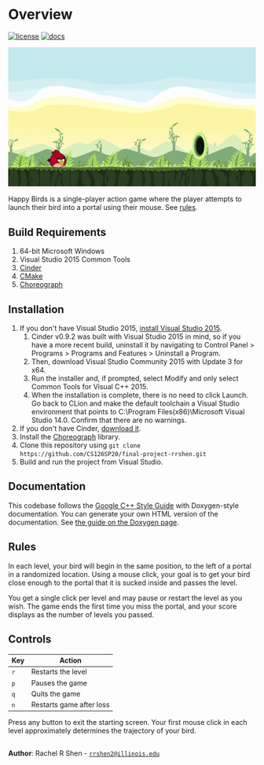# Overview

[![license](https://img.shields.io/badge/license-MIT-green)](LICENSE)
[![docs](https://img.shields.io/badge/docs-yes-brightgreen)](docs/README.md)

![](assets/happy-birds-screen-capture.gif)

Happy Birds is a single-player action game where the player attempts to
launch their bird into a portal using their mouse. See [rules](#Rules).

## Build Requirements
1. 64-bit Microsoft Windows
2. Visual Studio 2015 Common Tools
3. [Cinder](https://libcinder.org/)
4. [CMake](https://cmake.org/)
5. [Choreograph](https://github.com/sansumbrella/Choreograph/tree/master/src/choreograph)

## Installation
1. If you don't have Visual Studio 2015, [install Visual Studio 2015](https://my.visualstudio.com/Downloads?q=visual%20studio%202015&wt.mc_id=o%7Emsft%7Evscom%7Eolder-downloads).
    1. Cinder v0.9.2 was built with Visual Studio 2015 in mind, so if you
    have a more recent build, uninstall it by navigating to Control Panel >
    Programs > Programs and Features > Uninstall a Program.
    2. Then, download Visual Studio Community 2015 with Update 3 for x64.
    3. Run the installer and, if prompted, select Modify and only select
    Common Tools for Visual C++ 2015.
    4. When the installation is complete, there is no need to click Launch.
    Go back to CLion and make the default toolchain a Visual Studio
    environment that points to C:\Program Files(x86)\Microsoft Visual
    Studio 14.0. Confirm that there are no warnings.
2. If you don't have Cinder, [download it](https://libcinder.org/download).
3. Install the [Choreograph](https://github.com/sansumbrella/Choreograph/tree/master/src/choreograph) library.
4. Clone this repository using 
```git clone https://github.com/CS126SP20/final-project-rrshen.git```
5. Build and run the project from Visual Studio.

## Documentation
This codebase follows the [Google C++ Style Guide](https://google.github.io/styleguide/cppguide.html)
with Doxygen-style documentation. You can generate your own HTML version of the documentation.
See [the guide on the Doxygen page](http://www.doxygen.nl/manual/doxygen_usage.html).

## Rules
In each level, your bird will begin in the same position, to
the left of a portal in a randomized location. Using a mouse click,
your goal is to get your bird close enough to the portal that it
is sucked inside and passes the level.

You get a single click per level and may pause or restart the level
as you wish. The game ends the first time you miss the portal, and
your score displays as the number of levels you passed.

## Controls
| Key       | Action                                                      |
|---------- |-------------------------------------------------------------|
| `r`       | Restarts the level                                          |
| `p`       | Pauses the game                                             |
| `q`       | Quits the game                                              |
| `n`       | Restarts game after loss                                    |

Press any button to exit the starting screen. Your first mouse click in each
level approximately determines the trajectory of your bird.

##

**Author**: Rachel R Shen - [`rrshen2@illinois.edu`](mailto:rrshen2@illinois.edu)
